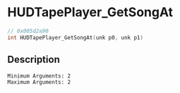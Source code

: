 # HUDTapePlayer_GetSongAt
```c
// 0x005d2a90
int HUDTapePlayer_GetSongAt(unk p0, unk p1)
```
## Description
```
Minimum Arguments: 2
Maximum Arguments: 2
```

